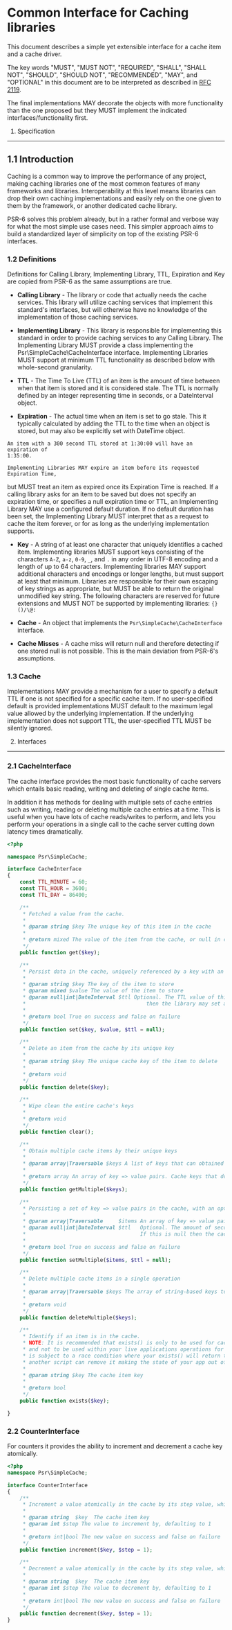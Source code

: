 Common Interface for Caching libraries
================

This document describes a simple yet extensible interface for a cache item and
a cache driver.

The key words "MUST", "MUST NOT", "REQUIRED", "SHALL", "SHALL NOT", "SHOULD",
"SHOULD NOT", "RECOMMENDED", "MAY", and "OPTIONAL" in this document are to be
interpreted as described in [RFC 2119][].

The final implementations MAY decorate the objects with more
functionality than the one proposed but they MUST implement the indicated
interfaces/functionality first.

[RFC 2119]: http://tools.ietf.org/html/rfc2119

1. Specification
-----------------

## 1.1 Introduction

Caching is a common way to improve the performance of any project, making
caching libraries one of the most common features of many frameworks and
libraries. Interoperability at this level means libraries can drop their
own caching implementations and easily rely on the one given to them by the
framework, or another dedicated cache library.

PSR-6 solves this problem already, but in a rather formal and verbose way for
what the most simple use cases need. This simpler approach aims to build a
standardized layer of simplicity on top of the existing PSR-6 interfaces.


### 1.2 Definitions

Definitions for Calling Library, Implementing Library, TTL, Expiration and Key
are copied from PSR-6 as the same assumptions are true.

*    **Calling Library** - The library or code that actually needs the cache
services. This library will utilize caching services that implement this
standard's interfaces, but will otherwise have no knowledge of the
implementation of those caching services.

*    **Implementing Library** - This library is responsible for implementing
this standard in order to provide caching services to any Calling Library. The
Implementing Library MUST provide a class implementing the Psr\SimpleCache\CacheInterface interface.
Implementing Libraries MUST support at minimum TTL functionality as described
below with whole-second granularity.

*    **TTL** - The Time To Live (TTL) of an item is the amount of time between
when that item is stored and it is considered stale. The TTL is normally defined
by an integer representing time in seconds, or a DateInterval object.

*    **Expiration** - The actual time when an item is set to go stale. This it
typically calculated by adding the TTL to the time when an object is stored, but
may also be explicitly set with DateTime object.

    An item with a 300 second TTL stored at 1:30:00 will have an expiration of
    1:35:00.

    Implementing Libraries MAY expire an item before its requested Expiration Time,
but MUST treat an item as expired once its Expiration Time is reached. If a calling
library asks for an item to be saved but does not specify an expiration time, or
specifies a null expiration time or TTL, an Implementing Library MAY use a configured
default duration. If no default duration has been set, the Implementing Library
MUST interpret that as a request to cache the item forever, or for as long as the
underlying implementation supports.

*    **Key** - A string of at least one character that uniquely identifies a
cached item. Implementing libraries MUST support keys consisting of the
characters `A-Z`, `a-z`, `0-9`, `_`, and `.` in any order in UTF-8 encoding and a
length of up to 64 characters. Implementing libraries MAY support additional
characters and encodings or longer lengths, but must support at least that
minimum.  Libraries are responsible for their own escaping of key strings
as appropriate, but MUST be able to return the original unmodified key string.
The following characters are reserved for future extensions and MUST NOT be
supported by implementing libraries: `{}()/\@:`

*    **Cache** - An object that implements the `Psr\SimpleCache\CacheInterface` interface.

*    **Cache Misses** - A cache miss will return null and therefore detecting
if one stored null is not possible. This is the main deviation from PSR-6's
assumptions.


### 1.3 Cache

Implementations MAY provide a mechanism for a user to specify a default TTL
if one is not specified for a specific cache item.  If no user-specified default
is provided implementations MUST default to the maximum legal value allowed by
the underlying implementation.  If the underlying implementation does not
support TTL, the user-specified TTL MUST be silently ignored.


2. Interfaces
-------------

### 2.1 CacheInterface

The cache interface provides the most basic functionality of cache servers which
entails basic reading, writing and deleting of single cache items.

In addition it has methods for dealing with multiple sets of cache entries such as writing, reading or
deleting multiple cache entries at a time. This is useful when you have lots of cache reads/writes
to perform, and lets you perform your operations in a single call to the cache server cutting down latency
times dramatically.

``` php
<?php

namespace Psr\SimpleCache;

interface CacheInterface
{
    const TTL_MINUTE = 60;
    const TTL_HOUR = 3600;
    const TTL_DAY = 86400;

    /**
     * Fetched a value from the cache.
     *
     * @param string $key The unique key of this item in the cache
     *
     * @return mixed The value of the item from the cache, or null in case of cache miss
     */
    public function get($key);

    /**
     * Persist data in the cache, uniquely referenced by a key with an optional expiration TTL time.
     *
     * @param string $key The key of the item to store
     * @param mixed $value The value of the item to store
     * @param null|int|DateInterval $ttl Optional. The TTL value of this item. If no value is sent and the driver supports TTL
     *                                       then the library may set a default value for it or let the driver take care of that.
     *
     * @return bool True on success and false on failure
     */
    public function set($key, $value, $ttl = null);

    /**
     * Delete an item from the cache by its unique key
     *
     * @param string $key The unique cache key of the item to delete
     *
     * @return void
     */
    public function delete($key);

    /**
     * Wipe clean the entire cache's keys
     *
     * @return void
     */
    public function clear();

    /**
     * Obtain multiple cache items by their unique keys
     *
     * @param array|Traversable $keys A list of keys that can obtained in a single operation.
     *
     * @return array An array of key => value pairs. Cache keys that do not exist or are stale will have a value of null.
     */
    public function getMultiple($keys);

    /**
     * Persisting a set of key => value pairs in the cache, with an optional TTL.
     *
     * @param array|Traversable     $items An array of key => value pairs for a multiple-set operation.
     * @param null|int|DateInterval $ttl   Optional. The amount of seconds from the current time that the item will exist in the cache for.
     *                                     If this is null then the cache backend will fall back to its own default behaviour.
     *
     * @return bool True on success and false on failure
     */
    public function setMultiple($items, $ttl = null);

    /**
     * Delete multiple cache items in a single operation
     *
     * @param array|Traversable $keys The array of string-based keys to be deleted
     *
     * @return void
     */
    public function deleteMultiple($keys);

    /**
     * Identify if an item is in the cache.
     * NOTE: It is recommended that exists() is only to be used for cache warming type purposes
     * and not to be used within your live applications operations for get/set, as this method
     * is subject to a race condition where your exists() will return true and immediately after,
     * another script can remove it making the state of your app out of date.
     *
     * @param string $key The cache item key
     *
     * @return bool
     */
    public function exists($key);

}
```

### 2.2 CounterInterface

For counters it provides the ability to increment and decrement a cache key atomically.

``` php
<?php
namespace Psr\SimpleCache;

interface CounterInterface
{
    /**
     * Increment a value atomically in the cache by its step value, which defaults to 1
     *
     * @param string  $key  The cache item key
     * @param int $step The value to increment by, defaulting to 1
     *
     * @return int|bool The new value on success and false on failure
     */
    public function increment($key, $step = 1);

    /**
     * Decrement a value atomically in the cache by its step value, which defaults to 1
     *
     * @param string  $key  The cache item key
     * @param int $step The value to decrement by, defaulting to 1
     *
     * @return int|bool The new value on success and false on failure
     */
    public function decrement($key, $step = 1);
}
```
